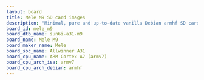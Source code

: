 ```yaml
---
layout: board
title: Mele M9 SD card images
description: "Minimal, pure and up-to-date vanilla Debian armhf SD card images for Mele M9 by Mele, SoC: Allwinner A31, CPU ISA: armv7"
board_id: mele_m9
board_dtb_name: sun6i-a31-m9
board_name: Mele M9
board_maker_name: Mele
board_soc_name: Allwinner A31
board_cpu_name: ARM Cortex A7 (armv7)
board_cpu_arch_isa: armv7
board_cpu_arch_debian: armhf
---
```

